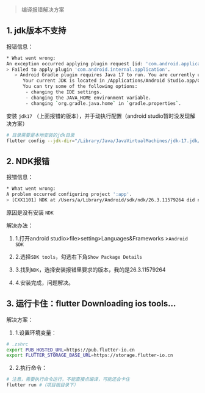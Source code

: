 > 编译报错解决方案

## 1. jdk版本不支持

报错信息：

```bash
* What went wrong:
An exception occurred applying plugin request [id: 'com.android.application']
> Failed to apply plugin 'com.android.internal.application'.
   > Android Gradle plugin requires Java 17 to run. You are currently using Java 11.
      Your current JDK is located in /Applications/Android Studio.app/Contents/jre/Contents/Home
      You can try some of the following options:
       - changing the IDE settings.
       - changing the JAVA_HOME environment variable.
       - changing `org.gradle.java.home` in `gradle.properties`.
```

安装 `jdk17` （上面报错的版本），并手动执行配置（android studio暂时没发现解决方案）

```bash
# 目录需要是本地安装的jdk目录
flutter config --jdk-dir="/Library/Java/JavaVirtualMachines/jdk-17.jdk/Contents/Home"
```

## 2. NDK报错

报错信息：

```bash
* What went wrong:
A problem occurred configuring project ':app'.
> [CXX1101] NDK at /Users/a/Library/Android/sdk/ndk/26.3.11579264 did not have a source.properties file

```

原因是没有安装 `NDK`

解决办法：

1. 1.打开android studio>file>setting>Languages&Frameworks >`Android SDK`

2. 2.选择`SDK tools`，勾选右下角`Show Package Details`

3. 3.找到`NDK`，选择安装报错里要求的版本，我的是26.3.11579264

4. 4.安装完成，问题解决。

## 3. 运行卡住：flutter Downloading ios tools...

解决方案：

1. 1.设置环境变量：

```bash
# .zshrc
export PUB_HOSTED_URL=https://pub.flutter-io.cn
export FLUTTER_STORAGE_BASE_URL=https://storage.flutter-io.cn
```

2. 2.执行命令：

```bash
# 注意，需要执行命令运行，不能直接点编译，可能还会卡住
flutter run #（项目根目录下）
```
